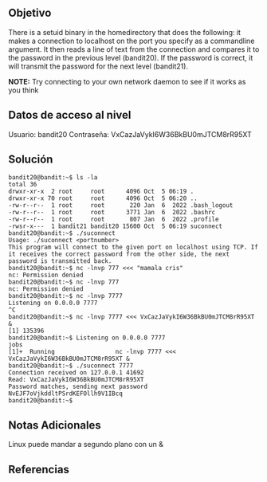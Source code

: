 ## Objetivo
There is a setuid binary in the homedirectory that does the following: it makes a connection to localhost on the port you specify as a commandline argument. It then reads a line of text from the connection and compares it to the password in the previous level (bandit20). If the password is correct, it will transmit the password for the next level (bandit21).

**NOTE:** Try connecting to your own network daemon to see if it works as you think
## Datos de acceso al nivel
Usuario: bandit20
Contraseña: VxCazJaVykI6W36BkBU0mJTCM8rR95XT

## Solución
```
bandit20@bandit:~$ ls -la
total 36
drwxr-xr-x  2 root     root      4096 Oct  5 06:19 .
drwxr-xr-x 70 root     root      4096 Oct  5 06:20 ..
-rw-r--r--  1 root     root       220 Jan  6  2022 .bash_logout
-rw-r--r--  1 root     root      3771 Jan  6  2022 .bashrc
-rw-r--r--  1 root     root       807 Jan  6  2022 .profile
-rwsr-x---  1 bandit21 bandit20 15600 Oct  5 06:19 suconnect
bandit20@bandit:~$ ./suconnect
Usage: ./suconnect <portnumber>
This program will connect to the given port on localhost using TCP. If it receives the correct password from the other side, the next password is transmitted back.
bandit20@bandit:~$ nc -lnvp 777 <<< "mamala cris"
nc: Permission denied
bandit20@bandit:~$ nc -lnvp 777
nc: Permission denied
bandit20@bandit:~$ nc -lnvp 7777
Listening on 0.0.0.0 7777
^C
bandit20@bandit:~$ nc -lnvp 7777 <<< VxCazJaVykI6W36BkBU0mJTCM8rR95XT &
[1] 135396
bandit20@bandit:~$ Listening on 0.0.0.0 7777
jobs
[1]+  Running                 nc -lnvp 7777 <<< VxCazJaVykI6W36BkBU0mJTCM8rR95XT &
bandit20@bandit:~$ ./suconnect 7777
Connection received on 127.0.0.1 41692
Read: VxCazJaVykI6W36BkBU0mJTCM8rR95XT
Password matches, sending next password
NvEJF7oVjkddltPSrdKEFOllh9V1IBcq
bandit20@bandit:~$

```
## Notas Adicionales
Linux puede mandar a segundo plano con un &
## Referencias
